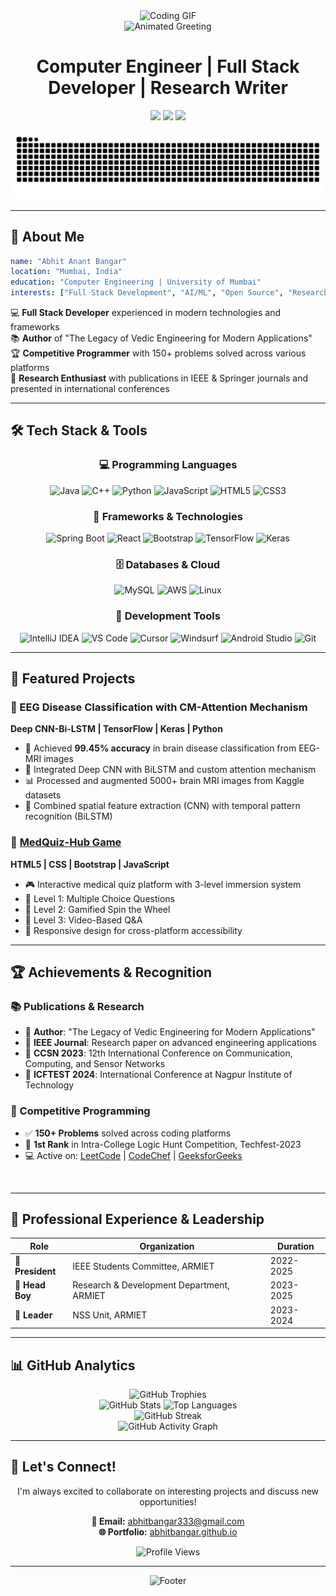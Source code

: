 <div align="center">
  <img src="https://user-images.githubusercontent.com/74038190/225813708-98b745f2-7d22-48cf-9150-083f1b00d6c9.gif" width="400" alt="Coding GIF"/>
</div>

<div align="center">
  <img src="https://readme-typing-svg.herokuapp.com?font=Fira+Code&weight=700&size=35&duration=3000&pause=800&color=39D353&center=true&vCenter=true&width=700&height=60&lines=%F0%9F%91%8B+Hello%2C+I'm+Abhit+Anant+Bangar!;Welcome+to+my+GitHub+Profile!;Let's+Code+Something+Amazing!" alt="Animated Greeting" />
</div>

<div align="center">
  <h1>Computer Engineer | Full Stack Developer | Research Writer</h1>
</div>

<p align="center">
  <a href="https://abhitbangar.github.io/Portfolio"><img src="https://img.shields.io/badge/Portfolio-FF5722?style=for-the-badge&logo=todoist&logoColor=white"></a>
  <a href="mailto:abhitbangar333@gmail.com"><img src="https://img.shields.io/badge/Email-D14836?style=for-the-badge&logo=gmail&logoColor=white"></a>
  <a href="https://linkedin.com/in/abhitbangar"><img src="https://img.shields.io/badge/LinkedIn-0077B5?style=for-the-badge&logo=linkedin&logoColor=white"></a>
</p>

<div align="center">
  
  ![snake gif](https://github.com/TechnologyHell/TechnologyHell/blob/output/github-snake-dark.svg)
</div>

---

## 🚀 About Me

```yaml
name: "Abhit Anant Bangar"
location: "Mumbai, India"
education: "Computer Engineering | University of Mumbai"
interests: ["Full Stack Development", "AI/ML", "Open Source", "Research Writing"]
```

💻 **Full Stack Developer** experienced in modern technologies and frameworks  
📚 **Author** of "The Legacy of Vedic Engineering for Modern Applications"  
🏆 **Competitive Programmer** with 150+ problems solved across various platforms  
🔬 **Research Enthusiast** with publications in IEEE & Springer journals and presented in international conferences  

---

## 🛠️ Tech Stack & Tools

<div align="center">

### 💻 Programming Languages
![Java](https://img.shields.io/badge/Java-ED8B00?style=for-the-badge&logo=java&logoColor=white)
![C++](https://img.shields.io/badge/C%2B%2B-00599C?style=for-the-badge&logo=c%2B%2B&logoColor=white)
![Python](https://img.shields.io/badge/Python-3776AB?style=for-the-badge&logo=python&logoColor=white)
![JavaScript](https://img.shields.io/badge/JavaScript-F7DF1E?style=for-the-badge&logo=javascript&logoColor=black)
![HTML5](https://img.shields.io/badge/HTML5-E34F26?style=for-the-badge&logo=html5&logoColor=white)
![CSS3](https://img.shields.io/badge/CSS3-1572B6?style=for-the-badge&logo=css3&logoColor=white)

### 🚀 Frameworks & Technologies
![Spring Boot](https://img.shields.io/badge/Spring_Boot-6DB33F?style=for-the-badge&logo=spring&logoColor=white)
![React](https://img.shields.io/badge/React-20232A?style=for-the-badge&logo=react&logoColor=61DAFB)
![Bootstrap](https://img.shields.io/badge/Bootstrap-563D7C?style=for-the-badge&logo=bootstrap&logoColor=white)
![TensorFlow](https://img.shields.io/badge/TensorFlow-FF6F00?style=for-the-badge&logo=tensorflow&logoColor=white)
![Keras](https://img.shields.io/badge/Keras-D00000?style=for-the-badge&logo=Keras&logoColor=white)

### 🗄️ Databases & Cloud
![MySQL](https://img.shields.io/badge/MySQL-4479A1?style=for-the-badge&logo=mysql&logoColor=white)
![AWS](https://img.shields.io/badge/Amazon_AWS-232F3E?style=for-the-badge&logo=amazon-aws&logoColor=white)
![Linux](https://img.shields.io/badge/Linux-FCC624?style=for-the-badge&logo=linux&logoColor=black)

### 🔧 Development Tools
![IntelliJ IDEA](https://img.shields.io/badge/IntelliJ_IDEA-000000.svg?style=for-the-badge&logo=intellij-idea&logoColor=white)
![VS Code](https://img.shields.io/badge/VS_Code-007ACC?style=for-the-badge&logo=visual-studio-code&logoColor=white)
![Cursor](https://img.shields.io/badge/Cursor-000000?style=for-the-badge&logo=cursor&logoColor=white)
![Windsurf](https://img.shields.io/badge/Windsurf-FF6B35?style=for-the-badge&logo=windsurf&logoColor=white)
![Android Studio](https://img.shields.io/badge/Android_Studio-3DDC84?style=for-the-badge&logo=android-studio&logoColor=white)
![Git](https://img.shields.io/badge/Git-F05032?style=for-the-badge&logo=git&logoColor=white)

</div>

---

## 🎯 Featured Projects

### 🧠 EEG Disease Classification with CM-Attention Mechanism
**Deep CNN-Bi-LSTM | TensorFlow | Keras | Python**
- 🎯 Achieved **99.45% accuracy** in brain disease classification from EEG-MRI images
- 🔄 Integrated Deep CNN with BiLSTM and custom attention mechanism
- 📊 Processed and augmented 5000+ brain MRI images from Kaggle datasets
- 🧮 Combined spatial feature extraction (CNN) with temporal pattern recognition (BiLSTM)

### 🏥 [MedQuiz-Hub Game](https://github.com/AbhitBangar/MedQuiz-Hub)
**HTML5 | CSS | Bootstrap | JavaScript**
- 🎮 Interactive medical quiz platform with 3-level immersion system
- 🎯 Level 1: Multiple Choice Questions
- 🎡 Level 2: Gamified Spin the Wheel
- 🎥 Level 3: Video-Based Q&A
- 📱 Responsive design for cross-platform accessibility

---

## 🏆 Achievements & Recognition

### 📚 Publications & Research
- 📖 **Author**: "The Legacy of Vedic Engineering for Modern Applications"
- 📄 **IEEE Journal**: Research paper on advanced engineering applications
- 🎤 **CCSN 2023**: 12th International Conference on Communication, Computing, and Sensor Networks
- 🎤 **ICFTEST 2024**: International Conference at Nagpur Institute of Technology

### 🏅 Competitive Programming
- ✅ **150+ Problems** solved across coding platforms
- 🥇 **1st Rank** in Intra-College Logic Hunt Competition, Techfest-2023
- 💻 Active on: [LeetCode](https://leetcode.com) | [CodeChef](https://codechef.com) | [GeeksforGeeks](https://geeksforgeeks.org)
<br>

---

## 💼 Professional Experience & Leadership

<div align="center">

| Role | Organization | Duration |
|------|--------------|----------|
| 🎯 **President** | IEEE Students Committee, ARMIET | 2022-2025 |
| 🔬 **Head Boy** | Research & Development Department, ARMIET | 2023-2025 |
| 🌟 **Leader** | NSS Unit, ARMIET | 2023-2024 |

</div>

---

## 📊 GitHub Analytics

<div align="center">
<img src="https://github-profile-trophy.vercel.app/?username=AbhitBangar&theme=darkhub&column=4&margin-w=15&margin-h=15" alt="GitHub Trophies" />
</div>

<div align="center">
  <img height="180em" src="https://github-readme-stats.vercel.app/api?username=AbhitBangar&show_icons=true&count_private=true&theme=react&hide_border=true&bg_color=0D1117&title_color=F85D7F&icon_color=F8D866" alt="GitHub Stats"/>
  <img height="180em" src="https://github-readme-stats.vercel.app/api/top-langs/?username=AbhitBangar&layout=compact&langs_count=8&theme=react&hide_border=true&bg_color=0D1117&title_color=F85D7F&icon_color=F8D866" alt="Top Languages"/>
</div>

<div align="center">
  <img src="https://github-readme-streak-stats.herokuapp.com/?user=AbhitBangar&theme=react&hide_border=true&background=0D1117&stroke=0000&ring=F85D7F&fire=F8D866&currStreakLabel=F8D866" alt="GitHub Streak" />
</div>

<div align="center">
  <img src="https://github-readme-activity-graph.vercel.app/graph?username=AbhitBangar&custom_title=Abhit's%20GitHub%20Activity%20Graph&bg_color=0D1117&color=F8D866&line=F85D7F&point=FFFFFF&area_color=FFFFFF&title_color=FFFFFF&area=true" alt="GitHub Activity Graph" />
</div>

---

## 🤝 Let's Connect!

<div align="center">

I'm always excited to collaborate on interesting projects and discuss new opportunities!

**📧 Email:** abhitbangar333@gmail.com  
**🌐 Portfolio:** [abhitbangar.github.io](https://abhitbangar.github.io/Portfolio)

<img src="https://komarev.com/ghpvc/?username=AbhitBangar&label=Profile%20Views&color=brightgreen&style=for-the-badge" alt="Profile Views" />

</div>

---

<div align="center">
  <img src="https://capsule-render.vercel.app/api?type=waving&color=gradient&height=100&section=footer&text=Thank%20you%20for%20visiting!&fontSize=16&fontColor=ffffff&animation=twinkling&fontAlignY=75" alt="Footer" />
</div>
